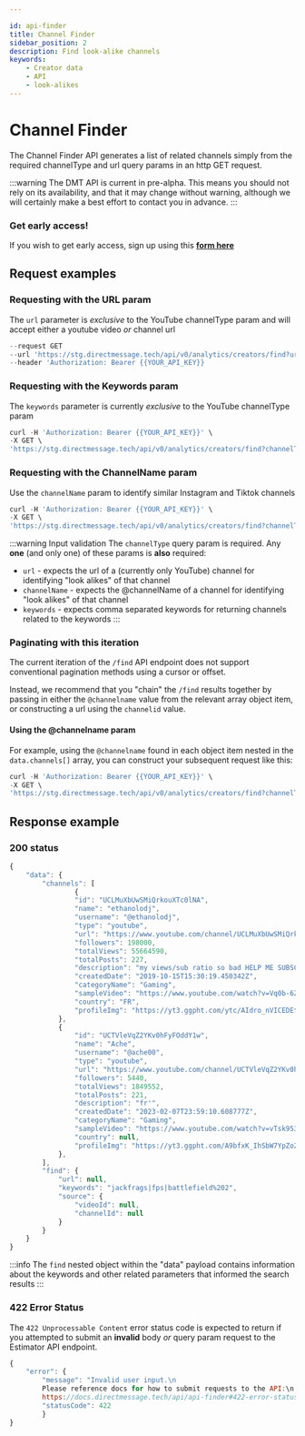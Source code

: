 ```yaml
---

id: api-finder
title: Channel Finder
sidebar_position: 2
description: Find look-alike channels
keywords:
    - Creator data
    - API
    - look-alikes
---
```


# Channel Finder

The Channel Finder API generates a list of related channels simply from the required channelType and url query params in an http GET request.

:::warning
The DMT API is current in pre-alpha. This means you should not rely on its availability, and that it may change without warning, although we will certainly make a best effort to contact you in advance.
:::


### Get early access!

If you wish to get early access, sign up using this [**form here**](https://airtable.com/appzETVKT8y3nFxsx/shrEEvRQTq3tXfmgR)

## Request examples

### Requesting with the URL param

The `url` parameter is _exclusive_ to the YouTube channelType param and will accept either a youtube video _or_ channel url

```js title="cURL Channel Finder: URL"
--request GET
--url 'https://stg.directmessage.tech/api/v0/analytics/creators/find?url={{URL}}&channelType=youtube'
--header 'Authorization: Bearer {{YOUR_API_KEY}}
```

### Requesting with the Keywords param

The `keywords` parameter is currently _exclusive_ to the YouTube channelType param

```js title="cURL Channel Finder: Keywords"
curl -H 'Authorization: Bearer {{YOUR_API_KEY}}' \
-X GET \
'https://stg.directmessage.tech/api/v0/analytics/creators/find?channelType=youtube&keywords=snacks,health+snacks,fitness,lifestyle'
```

### Requesting with the ChannelName param

Use the `channelName` param to identify similar Instagram and Tiktok channels

```js title="cURL Channel Finder: channelName"
curl -H 'Authorization: Bearer {{YOUR_API_KEY}}' \
-X GET \
'https://stg.directmessage.tech/api/v0/analytics/creators/find?channelType=tiktok&channelName={{channelName}}'
```

:::warning Input validation
The `channelType` query param is required. Any **one** (and only one) of these params is **also** required:
- `url` - expects the url of a (currently only YouTube) channel for identifying "look alikes" of that channel
- `channelName` - expects the @channelName of a channel for identifying "look alikes" of that channel
- `keywords` - expects comma separated keywords for returning channels related to the keywords
:::

### Paginating with this iteration

The current iteration of the `/find` API endpoint does not support conventional pagination methods using a cursor or offset.

Instead, we recommend that you "chain" the `/find` results together by passing in either the `@channelname` value from the relevant array object item, or constructing a url using the `channelid` value.

#### Using the @channelname param

For example, using the `@channelname` found in each object item nested in the `data.channels[]` array, you can construct your subsequent request like this:

```js title="cURL /Find pagination with @channelname
curl -H 'Authorization: Bearer {{YOUR_API_KEY}}' \
-X GET \
'https://stg.directmessage.tech/api/v0/analytics/creators/find?channelType=youtube&channelName=@channelname'
```


## Response example

### 200 status

```js title="Channel Finder response" showLineNumbers
{
	"data": {
		"channels": [
                {
				"id": "UCLMuXbUwSMiQrkouXTc0lNA",
				"name": "ethanolodj",
				"username": "@ethanolodj",
				"type": "youtube",
				"url": "https://www.youtube.com/channel/UCLMuXbUwSMiQrkouXTc0lNA",
				"followers": 198000,
				"totalViews": 55664590,
				"totalPosts": 227,
				"description": "my views/sub ratio so bad HELP ME SUBSCRIBE\n\n\nI upload whenever I want.\n",
				"createdDate": "2019-10-15T15:30:19.450342Z",
				"categoryName": "Gaming",
				"sampleVideo": "https://www.youtube.com/watch?v=Vq0b-6Zir88",
				"country": "FR",
				"profileImg": "https://yt3.ggpht.com/ytc/AIdro_nVICEDEtYaOIRjeVCtNx-CgR9oHk4FFDoZUKue=s88-c-k-c0x00ffffff-no-rj"
			},
			{
				"id": "UCTVleVqZ2YKv0hFyFOddY1w",
				"name": "Ache",
				"username": "@ache00",
				"type": "youtube",
				"url": "https://www.youtube.com/channel/UCTVleVqZ2YKv0hFyFOddY1w",
				"followers": 5440,
				"totalViews": 1849552,
				"totalPosts": 221,
				"description": "fr'",
				"createdDate": "2023-02-07T23:59:10.608777Z",
				"categoryName": "Gaming",
				"sampleVideo": "https://www.youtube.com/watch?v=vTsk953_8qs",
				"country": null,
				"profileImg": "https://yt3.ggpht.com/A9bfxK_IhSbW7YpZo2Ny2HIHPlWmiKSOBIKvQUUjzfh6MFhFtpInnToU3Xm6_XUjDh4obQYAdA=s88-c-k-c0x00ffffff-no-rj"
			},			
		],
		"find": {
			"url": null,
			"keywords": "jackfrags|fps|battlefield%202",
			"source": {
				"videoId": null,
				"channelId": null
			}
		}
	}
}
```
:::info
The `find` nested object within the "data" payload contains information about the keywords and other related parameters that informed the search results
:::

### 422 Error Status

The `422 Unprocessable Content` error status code is expected to return if you attempted to submit an **invalid** body *or* query param request to the Estimator API endpoint.

```js title="Channel Finder 422 Error response" showLineNumbers
{
	"error": {
		"message": "Invalid user input.\n
		Please reference docs for how to submit requests to the API:\n
		https://docs.directmessage.tech/api/api-finder#422-error-status",
		"statusCode": 422
		}
}
```